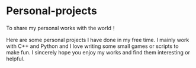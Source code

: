 # Personal-projects
To share my personal works with the world！

Here are some personal projects I have done in my free time. I mainly work with C++ and Python and I love writing some small games
or scripts to make fun. I sincerely hope you enjoy my works and find them interesting or helpful.
